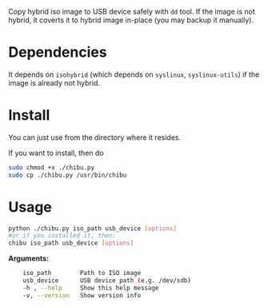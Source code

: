 Copy hybrid iso image to USB device safely with `dd` tool. If the image is not hybrid, it coverts it to hybrid image in-place (you may backup it manually).

# Dependencies

It depends on `isohybrid` (which depends on `syslinux`, `syslinux-utils`) if the image is already not hybrid.

# Install

You can just use from the directory where it resides.

If you want to install, then do

```bash
sudo chmod +x ./chibu.py
sudo cp ./chibu.py /usr/bin/chibu
```

# Usage

```bash
python ./chibu.py iso_path usb_device [options]
#or if you installed it, then:
chibu iso_path usb_device [options]
```

**Arguments:**

```bash
    iso_path		Path to ISO image
    usb_device		USB device path (e.g. /dev/sdb)
    -h , --help		Show this help message
    -v, --version	Show version info
```
